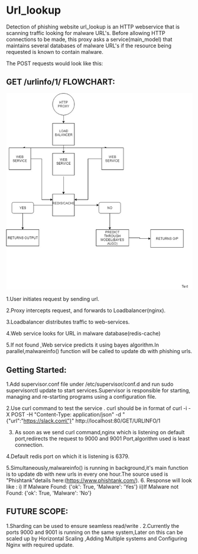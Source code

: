 # Url_lookup
Detection of phishing website
url_lookup is an HTTP webservice that is scanning traffic looking for malware URL's. Before allowing HTTP connections to be made, this proxy asks a service(main_model) that maintains several databases of malware URL's if the resource being requested is known to contain malware.

The POST requests would look like this:

GET /urlinfo/1/
FLOWCHART:
---------
![alt tag](https://github.com/AnJaLi994/url_lookup/blob/master/Untitled%20Diagram.jpg  "FLOWCHART")
 
1.User initiates request by sending url.

2.Proxy intercepts request, and forwards to Loadbalancer(nginx).

3.Loadbalancer distributes traffic to web-services.

4.Web service looks for URL in malware database(redis-cache)

5.If not found ,Web service predicts it using bayes algorithm.In parallel,malwareinfo() function will be called to update db with phishing urls.

Getting Started:
---------------

  1.Add supervisor.conf file under /etc/supervisor/conf.d and run sudo supervisorctl update
to start services.Supervisor is responsible for starting, managing and re-starting programs using a configuration file.
  
  
  2.Use curl command to test the service .
    curl should be in format of  curl -i -X POST -H "Content-Type: application/json" -d "{\"url\":\"https://slack.com\"}" http://localhost:80/GET/URLINFO/1
  
  
  3. As soon as we send curl command,nginx which is listening on default port,redirects the request to 9000 and 9001 Port,algorithm used is least connection.
  
  
  4.Default redis port on which it is listening is 6379.
  
  5.Simultaneously,malwareinfo() is running in background,it's main function is to update db with new urls in every one hour.The source used is "Phishtank"details here:(https://www.phishtank.com/).
  6. Response will look like :
        i) If Malware Found:
                 {'ok': True, 'Malware': 'Yes'}
        ii)If Malware not Found:
                 {'ok': True, 'Malware': 'No'}
                 
                 
FUTURE SCOPE:
--------------
  1.Sharding can be used to ensure seamless read/write .
  2.Currently the ports 9000 and 9001 is running on the same system,Later on this can be scaled up by Horizontal Scaling ,Adding Multiple systems and Configuring Nginx with required update.

